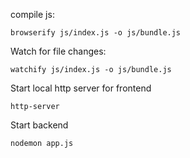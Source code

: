 
compile js:
```
browserify js/index.js -o js/bundle.js
```

Watch for file changes:
```
watchify js/index.js -o js/bundle.js
```


Start local http server for frontend
```
http-server
```


Start backend
```
nodemon app.js
```